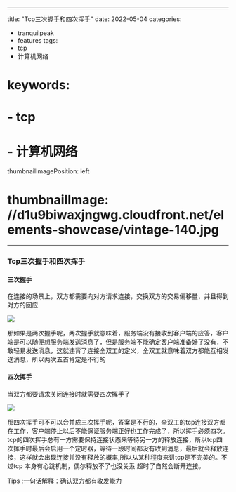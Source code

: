 

---
title: "Tcp三次握手和四次挥手"
date: 2022-05-04
categories:
- tranquilpeak
- features
tags:
- tcp
- 计算机网络
# keywords:
# - tcp
# - 计算机网络

thumbnailImagePosition: left
# thumbnailImage: //d1u9biwaxjngwg.cloudfront.net/elements-showcase/vintage-140.jpg
---

<!--more-->

### Tcp三次握手和四次挥手



#### 三次握手

在连接的场景上，双方都需要向对方请求连接，交换双方的交易偏移量，并且得到对方的回应

![](/img/tcp1.png)

那如果是两次握手呢，两次握手就意味着，服务端没有接收到客户端的应答，客户端是可以随便想服务端发送消息了，但是服务端不能确定客户端准备好了没有，不敢轻易发送消息，这就违背了连接全双工的定义，全双工就意味着双方都能互相发送消息，所以两次五首肯定是不行的

#### 四次挥手

当双方都要请求关闭连接时就需要四次挥手了

![](/img/tcp2.png)

那四次挥手可不可以合并成三次挥手呢，答案是不行的，全双工的tcp连接双方都在工作，客户端停止以后不能保证服务端正好也工作完成了，所以挥手必须四次。tcp的四次挥手总有一方需要保持连接状态来等待另一方的释放连接，所以tcp四次挥手时最后会启用一个定时器，等待一段时间都没有收到消息，最后就会释放连接，这样就会出现连接并没有释放的概率,所以从某种程度来讲tcp是不完美的。不过tcp 本身有心跳机制，偶尔释放不了也没关系 超时了自然会断开连接。



Tips :一句话解释：确认双方都有收发能力